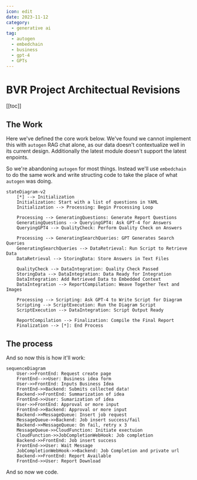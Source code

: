```yaml
---
icon: edit
date: 2023-11-12
category:
  - generative ai
tag:
  - autogen
  - embedchain
  - business
  - gpt-4
  - GPTs
---
```


# BVR Project Architectual Revisions

[[toc]]

## The Work

Here we've defined the core work below. We've found we cannot implement this with `autogen` RAG chat alone, as our data doesn't contextualize well in its current design. Additionally the latest module doesn't support the latest enpoints.

So we're abandoning `autogen` for most things. Instead we'll use `embedchain` to do the same work and write structing code to take the place of what `autogen` was doing.

```mermaid
stateDiagram-v2
    [*] --> Initialization
    Initialization: Start with a list of questions in YAML
    Initialization --> Processing: Begin Processing Loop
    
    Processing --> GeneratingQuestions: Generate Report Questions
    GeneratingQuestions --> QueryingGPT4: Ask GPT-4 for Answers
    QueryingGPT4 --> QualityCheck: Perform Quality Check on Answers
    
    Processing --> GeneratingSearchQueries: GPT Generates Search Queries
    GeneratingSearchQueries --> DataRetrieval: Run Script to Retrieve Data
    DataRetrieval --> StoringData: Store Answers in Text Files
    
    QualityCheck --> DataIntegration: Quality Check Passed
    StoringData --> DataIntegration: Data Ready for Integration
    DataIntegration: Add Retrieved Data to Embedded Context
    DataIntegration --> ReportCompilation: Weave Together Text and Images
    
    Processing --> Scripting: Ask GPT-4 to Write Script for Diagram
    Scripting --> ScriptExecution: Run the Diagram Script
    ScriptExecution --> DataIntegration: Script Output Ready
    
    ReportCompilation --> Finalization: Compile the Final Report
    Finalization --> [*]: End Process
```
## The process
And so now this is how it'll work:

```mermaid
sequenceDiagram
    User->>FrontEnd: Request create page
    FrontEnd-->>User: Business idea form
    User->>FrontEnd: Inputs Business Idea
    FrontEnd->>Backend: Submits collected data!
    Backend->>FrontEnd: Summarization of idea
    FrontEnd->>User: Sumarization of idea
    User->>FrontEnd: Approval or more input
    FrontEnd->>Backend: Approval or more input
    Backend->>MessageQueue: Insert job request
    MessageQueue->>Backend: Job insert success/fail
    Backend->>MessageQueue: On fail, retry x 3
    MessageQueue->>CloudFunction: Initiate exectuion
    CloudFunction->>JobCompletionWebHook: Job completion
    Backend->>FrontEnd: Job insert success
    FrontEnd->>User: Wait Message
    JobCompletionWebHook->>Backend: Job Completion and private url
    Backend->>FrontEnd: Report Available
    FrontEnd->>User: Report Download
```

And so now we code.